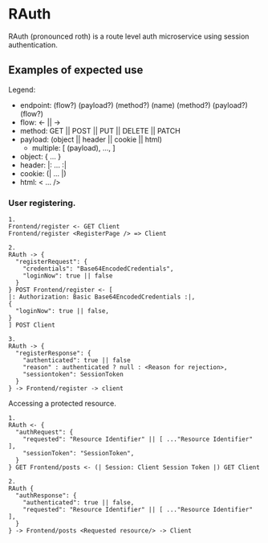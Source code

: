# RAuth

RAuth (pronounced roth) is a route level auth microservice using session authentication.

## Examples of expected use

Legend:
  - endpoint: (flow?) (payload?) (method?) (name) (method?) (payload?) (flow?)
  - flow: <- || ->
  - method: GET || POST || PUT || DELETE || PATCH
  - payload: (object || header || cookie || html)
    - multiple: [ (payload), ..., ]
  - object: { ... }
  - header: |: ... :|
  - cookie: (| ... |)
  - html: < ... />


### User registering.
```
1.
Frontend/register <- GET Client
Frontend/register <RegisterPage /> => Client

2.
RAuth -> {
  "registerRequest": {
    "credentials": "Base64EncodedCredentials",
    "loginNow": true || false
  }
} POST Frontend/register <- [
|: Authorization: Basic Base64EncodedCredentials :|,
{
  "loginNow": true || false,
}
] POST Client

3.
RAuth -> {
  "registerResponse": {
    "authenticated": true || false
    "reason" : authenticated ? null : <Reason for rejection>,
    "sessiontoken": SessionToken
  }
} -> Frontend/register -> client
```
Accessing a protected resource.
```
1.
RAuth <- {
  "authRequest": {
    "requested": "Resource Identifier" || [ ..."Resource Identifier" ],
    "sessionToken": "SessionToken",
  }
} GET Frontend/posts <- (| Session: Client Session Token |) GET Client

2.
RAuth {
  "authResponse": {
    "authenticated": true || false,
    "requested": "Resource Identifier" || [ ..."Resource Identifier" ],
  }
} -> Frontend/posts <Requested resource/> -> Client
```
